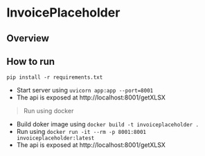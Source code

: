 # InvoicePlaceholder

## Overview

## How to run
```
pip install -r requirements.txt
```

* Start server using `uvicorn app:app --port=8001`
* The api is exposed at http://localhost:8001/getXLSX

> Run using docker
* Build doker image using `docker build -t invoiceplaceholder .`
* Run using `docker run -it --rm -p 8001:8001 invoiceplaceholder:latest`
* The api is exposed at http://localhost:8001/getXLSX